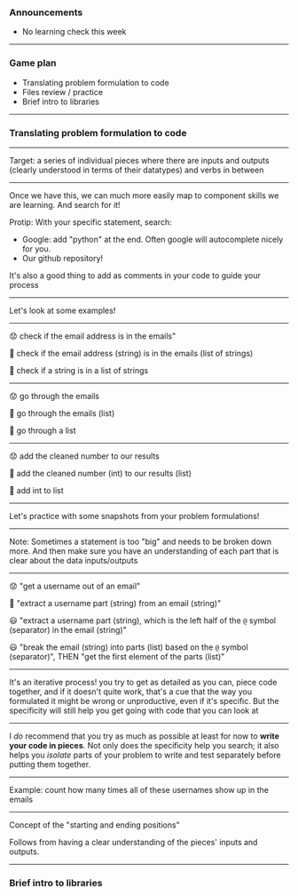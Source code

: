 ### Announcements
- No learning check this week

---

### Game plan
- Translating problem formulation to code
- Files review / practice
- Brief intro to libraries

---
### Translating problem formulation to code
---

Target: a series of individual pieces where there are inputs and outputs (clearly understood in terms of their datatypes) and verbs in between

---

Once we have this, we can much more easily map to component skills we are learning. And search for it!

Protip: With your specific statement, search:
- Google: add "python" at the end. Often google will autocomplete nicely for you.
- Our github repository! 

It's also a good thing to add as comments in your code to guide your process

---

Let's look at some examples!

---

😟 check if the email address is in the emails" 

🙂 check if the email address (string) is in the emails (list of strings)

🙂 check if a string is in a list of strings

---

😟 go through the emails

🙂 go through the emails (list)

🙂 go through a list

---

😟 add the cleaned number to our results

🙂 add the cleaned number (int) to our results (list)

🙂 add int to list

---

Let's practice with some snapshots from your problem formulations!

---

Note: Sometimes a statement is too "big" and needs to be broken down more. And then make sure you have an understanding of each part that is clear about the data inputs/outputs

---

😟 "get a username out of an email"

🙂 "extract a username part (string) from an email (string)"

😃 "extract a username part (string), which is the left half of the `@` symbol (separator) in the email (string)"

😃 "break the email (string) into parts (list) based on the `@` symbol (separator)", THEN "get the first element of the parts (list)"

---

It's an iterative process! you try to get as detailed as you can, piece code together, and if it doesn't quite work, that's a cue that the way you formulated it might be wrong or unproductive, even if it's specific. But the specificity will still help you get going with code that you can look at

---

I *do* recommend that you try as much as possible at least for now to **write your code in pieces**. Not only does the specificity help you search; it also helps you *isolate* parts of your problem to write and test separately before putting them together.

---

Example: count how many times all of these usernames show up in the emails

---

Concept of the "starting and ending positions"

Follows from having a clear understanding of the pieces' inputs and outputs.

---

### Brief intro to libraries